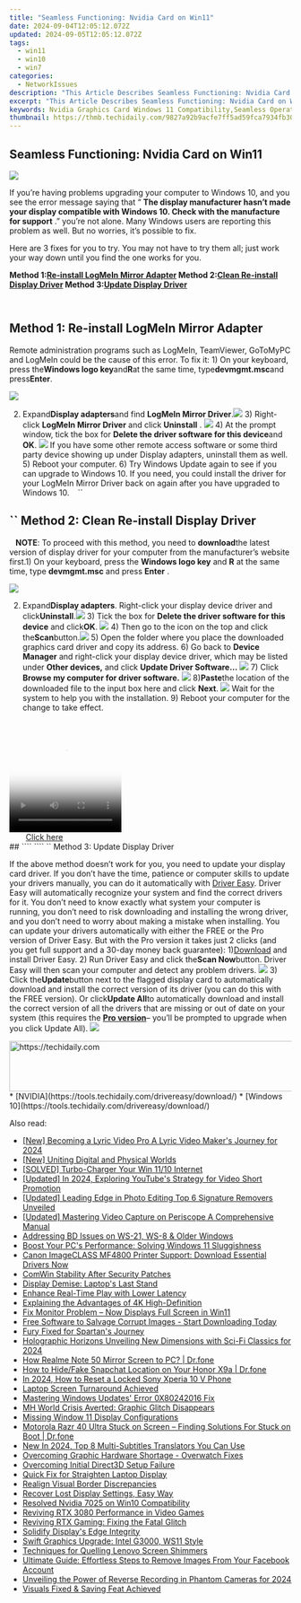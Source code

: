 ```yaml
---
title: "Seamless Functioning: Nvidia Card on Win11"
date: 2024-09-04T12:05:12.072Z
updated: 2024-09-05T12:05:12.072Z
tags:
  - win11
  - win10
  - win7
categories:
  - NetworkIssues
description: "This Article Describes Seamless Functioning: Nvidia Card on Win11"
excerpt: "This Article Describes Seamless Functioning: Nvidia Card on Win11"
keywords: Nvidia Graphics Card Windows 11 Compatibility,Seamless Operations with Nvidia GPU,High Performance Gaming on Win11 Using Nvidia,Optimal Windows 11 Experience with Nvidia Cards,Smooth Gaming and Productivity with Nvidia in Win11,Enhancing Desktop Performance,Efficient System Setup
thumbnail: https://thmb.techidaily.com/9827a92b9acfe7ff5ad59fca7934fb301cf15e62dfa6be6fe2bedc9f0e414ea5.jpg
---
```


## Seamless Functioning: Nvidia Card on Win11

![](https://images.drivereasy.com/wp-content/uploads/2017/10/img_59daf736e8e19.jpg)

 If you’re having problems upgrading your computer to Windows 10, and you see the error message saying that “ **The display manufacturer hasn’t made your display compatible with Windows 10\. Check with the manufacture for support** .” you’re not alone. Many Windows users are reporting this problem as well. But no worries, it’s possible to fix.

Here are 3 fixes for you to try. You may not have to try them all; just work your way down until you find the one works for you.

 **Method 1:[Re-install LogMeIn Mirror Adapter](#m1) Method 2:[Clean Re-install Display Driver](#m2) Method 3:[Update Display Driver](#m3)**

```` ````

## Method 1: Re-install LogMeIn Mirror Adapter

Remote administration programs such as LogMeIn, TeamViewer, GoToMyPC and LogMeIn could be the cause of this error. To fix it: 1) On your keyboard, press the**Windows logo key**and**R**at the same time, type**devmgmt.msc**and press**Enter**.

![](https://images.drivereasy.com/wp-content/uploads/2017/10/img_59daf96a24dba.png)

2) Expand**Display adapters**and find **LogMeIn Mirror Driver**.![](https://images.drivereasy.com/wp-content/uploads/2016/07/img_5795c85651576.png) 3) Right-click **LogMeIn Mirror Driver** and click **Uninstall** . ![](https://images.drivereasy.com/wp-content/uploads/2016/07/img_5795c8b394548.png) 4) At the prompt window, tick the box for **Delete the driver software for this device**and **OK**. ![](https://images.drivereasy.com/wp-content/uploads/2016/07/img_5795c8e56537f.png) If you have some other remote access software or some third party device showing up under Display adapters, uninstall them as well. 5) Reboot your computer. 6) Try Windows Update again to see if you can upgrade to Windows 10\. If you need, you could install the driver for your LogMeIn Mirror Driver back on again after you have upgraded to Windows 10\. ```` ```` ``

## ``  Method 2: Clean Re-install Display Driver

```` ```` **NOTE**: To proceed with this method, you need to **download**the latest version of display driver for your computer from the manufacturer’s website first.1) On your keyboard, press the **Windows logo key** and **R** at the same time, type **devmgmt.msc** and press **Enter** .

![](https://images.drivereasy.com/wp-content/uploads/2017/10/img_59daf96a24dba.png)

2) Expand**Display adapters**. Right-click your display device driver and click**Uninstall**.![](https://images.drivereasy.com/wp-content/uploads/2016/07/img_5796d58e3edbb.png) 3) Tick the box for **Delete the driver software for this device** and click**OK**. ![](https://images.drivereasy.com/wp-content/uploads/2016/07/img_5796d5f49d3d4.png) 4) Then go to the icon on the top and click the**Scan**button.![](https://images.drivereasy.com/wp-content/uploads/2016/07/img_5796d64350fba.png) 5) Open the folder where you place the downloaded graphics card driver and copy its address. 6) Go back to **Device Manager**  and right-click your display device driver,  which may be listed under **Other devices,** and click **Update Driver Software…** ![](https://images.drivereasy.com/wp-content/uploads/2016/07/img_5796dabe1fa4f.png) 7) Click **Browse my computer for driver software.** ![](https://images.drivereasy.com/wp-content/uploads/2016/07/img_5796dacf00084.png) 8)**Paste**the location of the downloaded file to the input box here and click **Next**. ![](https://images.drivereasy.com/wp-content/uploads/2016/07/img_5796dbeb0cb49.png)  Wait for the system to help you with the installation. 9) Reboot your computer for the change to take effect.

<!-- affiliate ads begin -->
<span id="1374819">
					<video width="200" height="200" style="cursor:pointer"
           poster="//a.impactradius-go.com/display-clicktoplayimage/1374819.png"
           onclick="if(!this.playClicked){this.play();this.setAttribute('controls',true);this.playClicked=true;}">
	   <source src="//a.impactradius-go.com/display-ad/15852-1374819">
	   <img src="//a.impactradius-go.com/display-clicktoplayimage/1374819.png" style="border: none; height: 100%; width: 100%; object-fit: contain">
	</video>
	<div style="width:125px;text-align:center"><a href="javascript:window.open(decodeURIComponent('https%3A%2F%2Fthefitville.pxf.io%2Fc%2F5597632%2F1374819%2F15852'), '_blank');void(0);">Click here</a></div>
</span>
<img height="0" width="0" src="https://imp.pxf.io/i/5597632/1374819/15852" style="position:absolute;visibility:hidden;" border="0" />
<!-- affiliate ads end -->
## ```` ```` ``  Method 3: Update Display Driver

If the above method doesn’t work for you, you need to update your display card driver. If you don’t have the time, patience or computer skills to update your drivers manually, you can do it automatically with [Driver Easy](https://tools.techidaily.com/drivereasy/download/). Driver Easy will automatically recognize your system and find the correct drivers for it. You don’t need to know exactly what system your computer is running, you don’t need to risk downloading and installing the wrong driver, and you don’t need to worry about making a mistake when installing. You can update your drivers automatically with either the FREE or the Pro version of Driver Easy. But with the Pro version it takes just 2 clicks (and you get full support and a 30-day money back guarantee): 1)[Download](https://tools.techidaily.com/drivereasy/download/) and install Driver Easy. 2) Run Driver Easy and click the**Scan Now**button. Driver Easy will then scan your computer and detect any problem drivers. ![](https://images.drivereasy.com/wp-content/uploads/2017/04/img_58f0869bdce5d.png) 3) Click the**Update**button next to the flagged display card to automatically download and install the correct version of its driver (you can do this with the FREE version). Or click**Update All**to automatically download and install the correct version of all the drivers that are missing or out of date on your system (this requires the [**Pro version**](https://tools.techidaily.com/drivereasy/download/)– you’ll be prompted to upgrade when you click Update All). ![](https://images.drivereasy.com/wp-content/uploads/2017/04/img_58f0884f08079.jpg)

<!-- affiliate ads begin -->
<a href="https://appsumo.8odi.net/c/5597632/2043856/7443" target="_top" id="2043856">
  <img src="//a.impactradius-go.com/display-ad/7443-2043856" border="0" alt="https://techidaily.com" width="728" height="90"/>
</a>
<img height="0" width="0" src="https://appsumo.8odi.net/i/5597632/2043856/7443" style="position:absolute;visibility:hidden;" border="0" />
<!-- affiliate ads end -->
* [NVIDIA](https://tools.techidaily.com/drivereasy/download/)
* [Windows 10](https://tools.techidaily.com/drivereasy/download/)

<ins class="adsbygoogle"
     style="display:block"
     data-ad-format="autorelaxed"
     data-ad-client="ca-pub-7571918770474297"
     data-ad-slot="1223367746"></ins>



<ins class="adsbygoogle"
     style="display:block"
     data-ad-client="ca-pub-7571918770474297"
     data-ad-slot="8358498916"
     data-ad-format="auto"
     data-full-width-responsive="true"></ins>





<span class="atpl-alsoreadstyle">Also read:</span>
<div><ul>
<li><a href="https://youtube-webster.techidaily.com/ecoming-a-lyric-video-pro-a-lyric-video-makers-journey-for-2024/"><u>[New] Becoming a Lyric Video Pro  A Lyric Video Maker's Journey for 2024</u></a></li>
<li><a href="https://some-guidance.techidaily.com/new-uniting-digital-and-physical-worlds/"><u>[New] Uniting Digital and Physical Worlds</u></a></li>
<li><a href="https://network-issues.techidaily.com/solved-turbo-charger-your-win-1110-internet/"><u>[SOLVED] Turbo-Charger Your Win 11/10 Internet</u></a></li>
<li><a href="https://youtube-lab.techidaily.com/ed-in-2024-exploring-youtubes-strategy-for-video-short-promotion/"><u>[Updated] In 2024, Exploring YouTube's Strategy for Video Short Promotion</u></a></li>
<li><a href="https://extra-guidance.techidaily.com/updated-leading-edge-in-photo-editing-top-6-signature-removers-unveiled/"><u>[Updated] Leading Edge in Photo Editing  Top 6 Signature Removers Unveiled</u></a></li>
<li><a href="https://fox-access.techidaily.com/updated-mastering-video-capture-on-periscope-a-comprehensive-manual/"><u>[Updated] Mastering Video Capture on Periscope  A Comprehensive Manual</u></a></li>
<li><a href="https://network-issues.techidaily.com/addressing-bd-issues-on-ws-21-ws-8-and-older-windows/"><u>Addressing BD Issues on WS-21, WS-8 & Older Windows</u></a></li>
<li><a href="https://techtrends.techidaily.com/boost-your-pcs-performance-solving-windows-11-sluggishness/"><u>Boost Your PC's Performance: Solving Windows 11 Sluggishness</u></a></li>
<li><a href="https://hardware-updates.techidaily.com/canon-imageclass-mf4800-printer-support-download-essential-drivers-now/"><u>Canon ImageCLASS MF4800 Printer Support: Download Essential Drivers Now</u></a></li>
<li><a href="https://network-issues.techidaily.com/comwin-stability-after-security-patches/"><u>ComWin Stability After Security Patches</u></a></li>
<li><a href="https://network-issues.techidaily.com/display-demise-laptops-last-stand/"><u>Display Demise: Laptop's Last Stand</u></a></li>
<li><a href="https://network-issues.techidaily.com/enhance-real-time-play-with-lower-latency/"><u>Enhance Real-Time Play with Lower Latency</u></a></li>
<li><a href="https://network-issues.techidaily.com/explaining-the-advantages-of-4k-high-definition/"><u>Explaining the Advantages of 4K High-Definition</u></a></li>
<li><a href="https://network-issues.techidaily.com/fix-monitor-problem-now-displays-full-screen-in-win11/"><u>Fix Monitor Problem – Now Displays Full Screen in Win11</u></a></li>
<li><a href="https://data-safeguard.techidaily.com/1721267707186-free-software-to-salvage-corrupt-images-start-downloading-today/"><u>Free Software to Salvage Corrupt Images - Start Downloading Today</u></a></li>
<li><a href="https://network-issues.techidaily.com/fury-fixed-for-spartans-journey/"><u>Fury Fixed for Spartan's Journey</u></a></li>
<li><a href="https://some-knowledge.techidaily.com/holographic-horizons-unveiling-new-dimensions-with-sci-fi-classics-for-2024/"><u>Holographic Horizons  Unveiling New Dimensions with Sci-Fi Classics for 2024</u></a></li>
<li><a href="https://screen-mirror.techidaily.com/how-realme-note-50-mirror-screen-to-pc-drfone-by-drfone-android/"><u>How Realme Note 50 Mirror Screen to PC? | Dr.fone</u></a></li>
<li><a href="https://review-topics.techidaily.com/how-to-hidefake-snapchat-location-on-your-honor-x9a-drfone-by-drfone-virtual-android/"><u>How to Hide/Fake Snapchat Location on Your Honor X9a | Dr.fone</u></a></li>
<li><a href="https://android-unlock.techidaily.com/in-2024-how-to-reset-a-locked-sony-xperia-10-v-phone-by-drfone-android/"><u>In 2024, How to Reset a Locked Sony Xperia 10 V Phone</u></a></li>
<li><a href="https://network-issues.techidaily.com/laptop-screen-turnaround-achieved/"><u>Laptop Screen Turnaround Achieved</u></a></li>
<li><a href="https://win11.techidaily.com/mastering-windows-updates-error-0x80242016-fix/"><u>Mastering Windows Updates' Error 0X80242016 Fix</u></a></li>
<li><a href="https://network-issues.techidaily.com/mh-world-crisis-averted-graphic-glitch-disappears/"><u>MH World Crisis Averted: Graphic Glitch Disappears</u></a></li>
<li><a href="https://network-issues.techidaily.com/missing-window-11-display-configurations/"><u>Missing Window 11 Display Configurations</u></a></li>
<li><a href="https://fix-guide.techidaily.com/motorola-razr-40-ultra-stuck-on-screen-finding-solutions-for-stuck-on-boot-drfone-by-drfone-fix-android-problems-fix-android-problems/"><u>Motorola Razr 40 Ultra Stuck on Screen – Finding Solutions For Stuck on Boot | Dr.fone</u></a></li>
<li><a href="https://ai-video-translation.techidaily.com/new-in-2024-top-8-multi-subtitles-translators-you-can-use/"><u>New In 2024, Top 8 Multi-Subtitles Translators You Can Use</u></a></li>
<li><a href="https://network-issues.techidaily.com/overcoming-graphic-hardware-shortage-overwatch-fixes/"><u>Overcoming Graphic Hardware Shortage - Overwatch Fixes</u></a></li>
<li><a href="https://network-issues.techidaily.com/overcoming-initial-direct3d-setup-failure/"><u>Overcoming Initial Direct3D Setup Failure</u></a></li>
<li><a href="https://network-issues.techidaily.com/quick-fix-for-straighten-laptop-display/"><u>Quick Fix for Straighten Laptop Display</u></a></li>
<li><a href="https://network-issues.techidaily.com/realign-visual-border-discrepancies/"><u>Realign Visual Border Discrepancies</u></a></li>
<li><a href="https://network-issues.techidaily.com/recover-lost-display-settings-easy-way/"><u>Recover Lost Display Settings, Easy Way</u></a></li>
<li><a href="https://network-issues.techidaily.com/resolved-nvidia-7025-on-win10-compatibility/"><u>Resolved Nvidia 7025 on Win10 Compatibility</u></a></li>
<li><a href="https://network-issues.techidaily.com/reviving-rtx-3080-performance-in-video-games/"><u>Reviving RTX 3080 Performance in Video Games</u></a></li>
<li><a href="https://network-issues.techidaily.com/reviving-rtx-gaming-fixing-the-fatal-glitch/"><u>Reviving RTX Gaming: Fixing the Fatal Glitch</u></a></li>
<li><a href="https://network-issues.techidaily.com/solidify-displays-edge-integrity/"><u>Solidify Display's Edge Integrity</u></a></li>
<li><a href="https://network-issues.techidaily.com/1719974830104-swift-graphics-upgrade-intel-g3000-ws11-style/"><u>Swift Graphics Upgrade: Intel G3000, WS11 Style</u></a></li>
<li><a href="https://network-issues.techidaily.com/techniques-for-quelling-lenovo-screen-shimmers/"><u>Techniques for Quelling Lenovo Screen Shimmers</u></a></li>
<li><a href="https://tech-renaissance.techidaily.com/ultimate-guide-effortless-steps-to-remove-images-from-your-facebook-account/"><u>Ultimate Guide: Effortless Steps to Remove Images From Your Facebook Account</u></a></li>
<li><a href="https://some-approaches.techidaily.com/unveiling-the-power-of-reverse-recording-in-phantom-cameras-for-2024/"><u>Unveiling the Power of Reverse Recording in Phantom Cameras for 2024</u></a></li>
<li><a href="https://network-issues.techidaily.com/visuals-fixed-and-saving-feat-achieved/"><u>Visuals Fixed & Saving Feat Achieved</u></a></li>
</ul></div>
